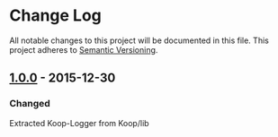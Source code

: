 # Change Log
All notable changes to this project will be documented in this file.
This project adheres to [Semantic Versioning](http://semver.org/).

## [1.0.0] - 2015-12-30
### Changed
Extracted Koop-Logger from Koop/lib

[1.0.0]:(https://www.github.com/koopjs/koop-logger/tree/v1.0.0)
